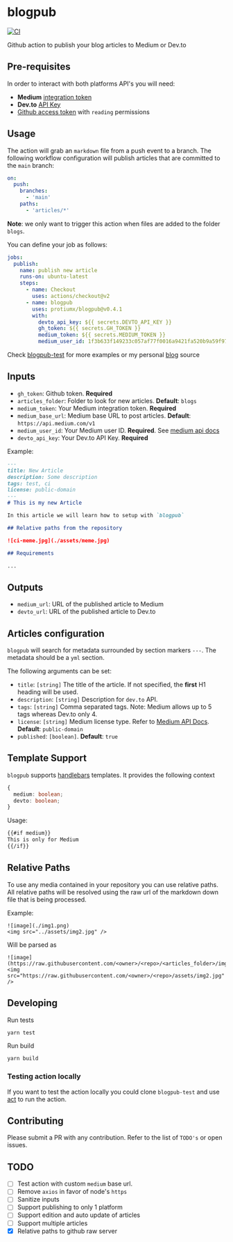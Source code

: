 # blogpub

[![CI](https://github.com/protiumx/blogpub/actions/workflows/ci.yml/badge.svg?branch=main)](https://github.com/protiumx/blogpub/actions/workflows/ci.yml)

Github action to publish your blog articles to Medium or Dev.to

## Pre-requisites

In order to interact with both platforms API's you will need:
- **Medium** [integration token](https://github.com/Medium/medium-api-docs#21-self-issued-access-tokens)
- **Dev.to** [API Key](https://developers.forem.com/api#section/Authentication)
- [Github access token](https://docs.github.com/en/authentication/keeping-your-account-and-data-secure/creating-a-personal-access-token) with `reading` permissions


## Usage

The action will grab an `markdown` file from a push event to a branch.
The following workflow configuration will publish articles that are committed to
the `main` branch:

```yml
on:
  push:
    branches:
      - 'main'
    paths:
      - 'articles/*'
```

**Note**: we only want to trigger this action when files are added to the folder
`blogs`.

You can define your job as follows:
```yml
jobs:
  publish:
    name: publish new article
    runs-on: ubuntu-latest    
    steps:
      - name: Checkout
        uses: actions/checkout@v2
      - name: blogpub
        uses: protiumx/blogpub@v0.4.1
        with:
          devto_api_key: ${{ secrets.DEVTO_API_KEY }}
          gh_token: ${{ secrets.GH_TOKEN }}
          medium_token: ${{ secrets.MEDIUM_TOKEN }}
          medium_user_id: 1f3b633f149233c057af77f0016a9421fa520b9a59f97f5bd07201c2ca2a4a6bc

```
Check [blogpub-test](https://github.com/protiumx/blogpub-test) for more examples or my personal [blog](https://github.com/protiumx/blogpub-test) source
## Inputs

- `gh_token`: Github token. **Required**
- `articles_folder`: Folder to look for new articles. **Default**: `blogs`
- `medium_token`: Your Medium integration token. **Required**
- `medium_base_url`: Medium base URL to post articles. **Default**: `https://api.medium.com/v1`
- `medium_user_id`: Your Medium user ID. **Required**. See [medium api docs](https://github.com/Medium/medium-api-docs#31-users)
- `devto_api_key`: Your Dev.to API Key. **Required**

Example:
```md
---
title: New Article
description: Some description
tags: test, ci
license: public-domain
---
# This is my new Article

In this article we will learn how to setup with `blogpub`

## Relative paths from the repository

![ci-meme.jpg](./assets/meme.jpg)

## Requirements

...
```

## Outputs

- `medium_url`: URL of the published article to Medium
- `devto_url`: URL of the published article to Dev.to

## Articles configuration

`blogpub` will search for metadata surrounded by section markers `---`. The metadata
should be a `yml` section.

The following arguments can be set:
- `title`: `[string]` The title of the article. If not specified, the **first** H1 heading will be used.
- `description`: `[string]` Description for `dev.to` API.
- `tags`: `[string]` Comma separated tags. Note: Medium allows up to 5 tags whereas Dev.to only 4.
- `license`: `[string]` Medium license type. Refer to [Medium API Docs](https://github.com/Medium/medium-api-docs#33-posts). **Default**: `public-domain`
- `published`: `[boolean]`. **Default**: `true`

## Template Support

`blogpub` supports [handlebars](https://handlebarsjs.com/) templates.
It provides the following context
```ts
{
  medium: boolean;
  devto: boolean;
}
```
Usage:
```md
{{#if medium}}
This is only for Medium
{{/if}}
```

## Relative Paths

To use any media contained in your repository you can use relative paths. 
All relative paths will be resolved using the raw url of the markdown down file that 
is being processed.

Example:
```
![image](./img1.png)
<img src="../assets/img2.jpg" />
```

Will be parsed as
```
![image](https://raw.githubusercontent.com/<owner>/<repo>/<articles_folder>/img1.png)
<img src="https://raw.githubusercontent.com/<owner>/<repo>/assets/img2.jpg" />
```

## Developing

Run tests
```sh
yarn test
```

Run build
```sh
yarn build
```

### Testing action locally

If you want to test the action locally you could clone `blogpub-test` and use 
[act](https://github.com/nektos/act) to run the action.

## Contributing

Please submit a PR with any contribution. Refer to the list of `TODO's` or open issues.


## TODO

- [ ] Test action with custom `medium` base url.
- [ ] Remove `axios` in favor of node's `https`
- [ ] Sanitize inputs
- [ ] Support publishing to only 1 platform
- [ ] Support edition and auto update of articles
- [ ] Support multiple articles
- [x] Relative paths to github raw server
